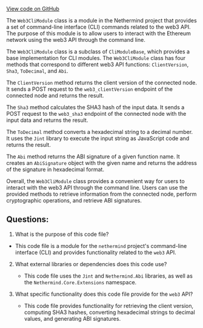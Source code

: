 [View code on GitHub](https://github.com/nethermindeth/nethermind/Nethermind.Cli/Modules/Web3CliModule.cs)

The `Web3CliModule` class is a module in the Nethermind project that provides a set of command-line interface (CLI) commands related to the web3 API. The purpose of this module is to allow users to interact with the Ethereum network using the web3 API through the command line.

The `Web3CliModule` class is a subclass of `CliModuleBase`, which provides a base implementation for CLI modules. The `Web3CliModule` class has four methods that correspond to different web3 API functions: `ClientVersion`, `Sha3`, `ToDecimal`, and `Abi`.

The `ClientVersion` method returns the client version of the connected node. It sends a POST request to the `web3_clientVersion` endpoint of the connected node and returns the result.

The `Sha3` method calculates the SHA3 hash of the input data. It sends a POST request to the `web3_sha3` endpoint of the connected node with the input data and returns the result.

The `ToDecimal` method converts a hexadecimal string to a decimal number. It uses the `Jint` library to execute the input string as JavaScript code and returns the result.

The `Abi` method returns the ABI signature of a given function name. It creates an `AbiSignature` object with the given name and returns the address of the signature in hexadecimal format.

Overall, the `Web3CliModule` class provides a convenient way for users to interact with the web3 API through the command line. Users can use the provided methods to retrieve information from the connected node, perform cryptographic operations, and retrieve ABI signatures.
## Questions: 
 1. What is the purpose of this code file?
   - This code file is a module for the `nethermind` project's command-line interface (CLI) and provides functionality related to the `web3` API.

2. What external libraries or dependencies does this code use?
   - This code file uses the `Jint` and `Nethermind.Abi` libraries, as well as the `Nethermind.Core.Extensions` namespace.

3. What specific functionality does this code file provide for the `web3` API?
   - This code file provides functionality for retrieving the client version, computing SHA3 hashes, converting hexadecimal strings to decimal values, and generating ABI signatures.